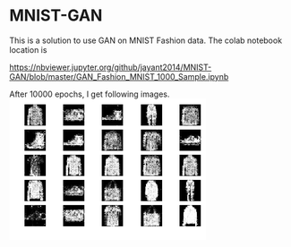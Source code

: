 # MNIST-GAN

This is a solution to use GAN on MNIST Fashion data. The colab notebook location is

https://nbviewer.jupyter.org/github/jayant2014/MNIST-GAN/blob/master/GAN_Fashion_MNIST_1000_Sample.ipynb

After 10000 epochs, I get following images.
![After 10000 Epochs](10000_Iter.png)

